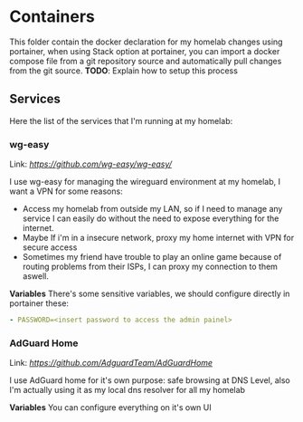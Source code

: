 # Containers
This folder contain the docker declaration for my homelab changes using portainer, when using Stack option at portainer, you can import a docker compose file from a git repository source and automatically pull changes from the git source.
**TODO**: Explain how to setup this process

## Services
Here the list of the services that I'm running at my homelab:

### wg-easy
Link: *https://github.com/wg-easy/wg-easy/*

I use wg-easy for managing the wireguard environment at my homelab, I want a VPN for some reasons:
- Access my homelab from outside my LAN, so if I need to manage any service I can easily do without the need to expose everything for the internet.
- Maybe If i'm in a insecure network, proxy my home internet with VPN for secure access
- Sometimes my friend have trouble to play an online game because of routing problems from their ISPs, I can proxy my connection to them aswell.

**Variables**
There's some sensitive variables, we should configure directly in portainer these: 
```yaml
- PASSWORD=<insert password to access the admin painel>
```

### AdGuard Home
Link: *https://github.com/AdguardTeam/AdGuardHome*

I use AdGuard home for it's own purpose: safe browsing at DNS Level, also I'm actually using it as my local dns resolver for all my homelab

**Variables** 
You can configure everything on it's own UI
